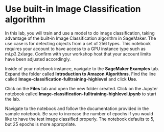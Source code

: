 # Use built-in Image Classification algorithm
In this lab, you will train and use a model to do image classification, 
taking advantage of the built-in Image Classification algorithm in SageMaker. The use case is for detecting
objects from a set of 256 types. This notebook requires your account to have access to a GPU instance type such
as ml.p3.2xlarge. Confirm with your workshop host that your account limits have been adjusted accordingly.

Inside of your notebook instance, navigate to the **SageMaker Examples** tab. Expand the folder 
called **Introduction to Amazon Algorithms**. Find the line called **Image-classification-fulltraining-highlevel** and
click **Use**.

Click on the **Files** tab and open the new folder created. Click on the Jupyter notebook called 
**Image-classification-fulltraining-highlevel.ipynb** to start the lab.

Navigate to the notebook and follow the documentation provided in the sample notebook. Be sure to increase the
number of epochs if you would like to have the test image classified properly. The notebook defaults to 5, but
25 epochs is more appropriate.
